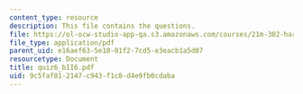 ```yaml
---
content_type: resource
description: This file contains the questions.
file: https://ol-ocw-studio-app-qa.s3.amazonaws.com/courses/21m-302-harmony-and-counterpoint-ii-spring-2005/9c5faf812147c943f1c8d4e9fb0cdaba_quiz6_bII6.pdf
file_type: application/pdf
parent_uid: e16aef63-5e10-01f2-7cd5-e3eacb1a5d07
resourcetype: Document
title: quiz6_bII6.pdf
uid: 9c5faf81-2147-c943-f1c8-d4e9fb0cdaba
---
```

